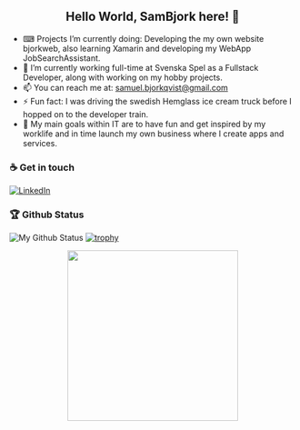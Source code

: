 <h2 align="center"> Hello World, SamBjork here! 👋 </h2>

- ⌨ Projects I’m currently doing: Developing the my own website bjorkweb, also learning Xamarin and developing my WebApp JobSearchAssistant.
- 🌱 I’m currently working full-time at Svenska Spel as a Fullstack Developer, along with working on my hobby projects.
- 📫 You can reach me at: samuel.bjorkqvist@gmail.com
- ⚡ Fun fact: I was driving the swedish Hemglass ice cream truck before I hopped on to the developer train.
- 🥅 My main goals within IT are to have fun and get inspired by my worklife and in time launch my own business where I create apps and services. 

### ☕ Get in touch
[![LinkedIn](https://img.shields.io/badge/LinkedIn-blue?style=flat&logo=linkedin&labelColor=blue)](https://www.linkedin.com/in/samuel-b-954622a9/)

### 🏆 Github Status
![My Github Status](https://github-readme-stats.vercel.app/api?username=sambjork&show_icons=true&hide_border=true)
[![trophy](https://github-profile-trophy.vercel.app/?username=sambjork)](https://github.com/sambjork/github-profile-trophy)

<p align="center">
  <img width="300" src="https://media.giphy.com/media/ZVik7pBtu9dNS/giphy.gif">
</p>

